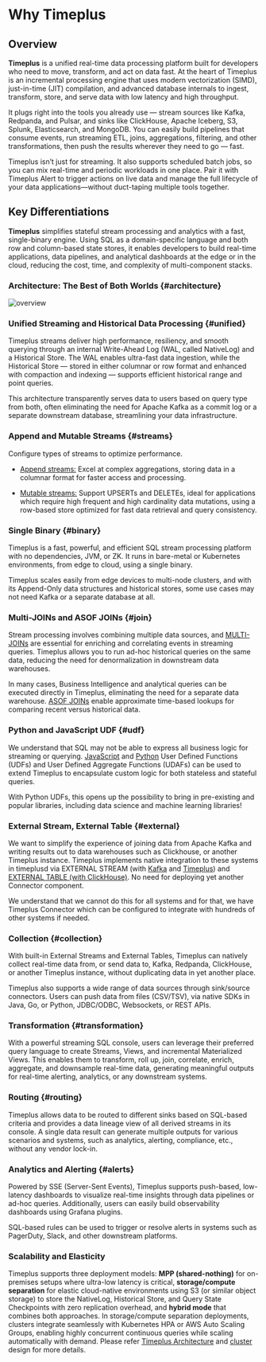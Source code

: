 # Why Timeplus

## Overview

**Timeplus** is a unified real-time data processing platform built for developers who need to move, transform, and act on data fast. At the heart of Timeplus is an incremental processing engine that uses modern vectorization (SIMD), just-in-time (JIT) compilation, and advanced database internals to ingest, transform, store, and serve data with low latency and high throughput.

It plugs right into the tools you already use — stream sources like Kafka, Redpanda, and Pulsar, and sinks like ClickHouse, Apache Iceberg, S3, Splunk, Elasticsearch, and MongoDB. You can easily build pipelines that consume events, run streaming ETL, joins, aggregations, filtering, and other transformations, then push the results wherever they need to go — fast.

Timeplus isn’t just for streaming. It also supports scheduled batch jobs, so you can mix real-time and periodic workloads in one place. Pair it with Timeplus Alert to trigger actions on live data and manage the full lifecycle of your data applications—without duct-taping multiple tools together.

## Key Differentiations

**Timeplus** simplifies stateful stream processing and analytics with a fast, single-binary engine. Using SQL as a domain-specific language and both row and column-based state stores, it enables developers to build real-time applications, data pipelines, and analytical dashboards at the edge or in the cloud, reducing the cost, time, and complexity of multi-component stacks.

### Architecture: The Best of Both Worlds {#architecture}

![overview](/img/product_diagram_web.png)

### Unified Streaming and Historical Data Processing {#unified}

Timeplus streams deliver high performance, resiliency, and smooth querying through an internal Write-Ahead Log (WAL, called NativeLog) and a Historical Store. The WAL enables ultra-fast data ingestion, while the Historical Store — stored in either columnar or row format and enhanced with compaction and indexing — supports efficient historical range and point queries.

This architecture transparently serves data to users based on query type from both, often eliminating the need for Apache Kafka as a commit log or a separate downstream database, streamlining your data infrastructure.

### Append and Mutable Streams {#streams}

Configure types of streams to optimize performance.

* [Append streams:](/append-stream)
Excel at complex aggregations, storing data in a columnar format for faster access and processing.

* [Mutable streams:](/mutable-stream) Support UPSERTs and DELETEs, ideal for applications which require high frequent and high cardinality data mutations, using a row-based store optimized for fast data retrieval and query consistency.

### Single Binary {#binary}

Timeplus is a fast, powerful, and efficient SQL stream processing platform with no dependencies, JVM, or ZK. It runs in bare-metal or Kubernetes environments, from edge to cloud, using a single binary.

Timeplus scales easily from edge devices to multi-node clusters, and with its Append-Only data structures and historical stores, some use cases may not need Kafka or a separate database at all.

### Multi-JOINs and ASOF JOINs {#join}

Stream processing involves combining multiple data sources, and [MULTI-JOINs](/joins) are essential for enriching and correlating events in streaming queries. Timeplus allows you to run ad-hoc historical queries on the same data, reducing the need for denormalization in downstream data warehouses.

In many cases, Business Intelligence and analytical queries can be executed directly in Timeplus, eliminating the need for a separate data warehouse. [ASOF JOINs](/joins) enable approximate time-based lookups for comparing recent versus historical data.

### Python and JavaScript UDF {#udf}

We understand that SQL may not be able to express all business logic for streaming or querying. [JavaScript](/js-udf) and [Python](/py-udf) User Defined Functions (UDFs) and User Defined Aggregate Functions (UDAFs) can be used to extend Timeplus to encapsulate custom logic for both stateless and stateful queries.

With Python UDFs, this opens up the possibility to bring in pre-existing and popular libraries, including data science and machine learning libraries!

### External Stream, External Table {#external}

We want to simplify the experience of joining data from Apache Kafka and writing results out to data warehouses such as Clickhouse, or another Timeplus instance. Timeplus implements native integration to these systems in timeplusd via EXTERNAL STREAM (with [Kafka](/kafka-source) and [Timeplus](/timeplus-source)) and [EXTERNAL TABLE (with ClickHouse)](/proton-clickhouse-external-table). No need for deploying yet another Connector component.

We understand that we cannot do this for all systems and for that, we have Timeplus Connector which can be configured to integrate with hundreds of other systems if needed.

### Collection {#collection}

With built-in External Streams and External Tables, Timeplus can natively collect real-time data from, or send data to, Kafka, Redpanda, ClickHouse, or another Timeplus instance, without duplicating data in yet another place.

Timeplus also supports a wide range of data sources through sink/source connectors. Users can push data from files (CSV/TSV), via native SDKs in Java, Go, or Python, JDBC/ODBC, Websockets, or REST APIs.

### Transformation {#transformation}

With a powerful streaming SQL console, users can leverage their preferred query language to create Streams, Views, and incremental Materialized Views. This enables them to transform, roll up, join, correlate, enrich, aggregate, and downsample real-time data, generating meaningful outputs for real-time alerting, analytics, or any downstream systems.

### Routing {#routing}

Timeplus allows data to be routed to different sinks based on SQL-based criteria and provides a data lineage view of all derived streams in its console. A single data result can generate multiple outputs for various scenarios and systems, such as analytics, alerting, compliance, etc., without any vendor lock-in.

### Analytics and Alerting  {#alerts}

Powered by SSE (Server-Sent Events), Timeplus supports push-based, low-latency dashboards to visualize real-time insights through data pipelines or ad-hoc queries. Additionally, users can easily build observability dashboards using Grafana plugins.

SQL-based rules can be used to trigger or resolve alerts in systems such as PagerDuty, Slack, and other downstream platforms.

### Scalability and Elasticity 

Timeplus supports three deployment models: **MPP (shared-nothing)** for on-premises setups where ultra-low latency is critical, **storage/compute separation** for elastic cloud-native environments using S3 (or similar object storage) to store the NativeLog, Historical Store, and Query State Checkpoints with zero replication overhead, and **hybrid mode** that combines both approaches. In storage/compute separation deployments, clusters integrate seamlessly with Kubernetes HPA or AWS Auto Scaling Groups, enabling highly concurrent continuous queries while scaling automatically with demand. Please refer [Timeplus Architecture](/architecture) and [cluster](/cluster) design for more details. 
